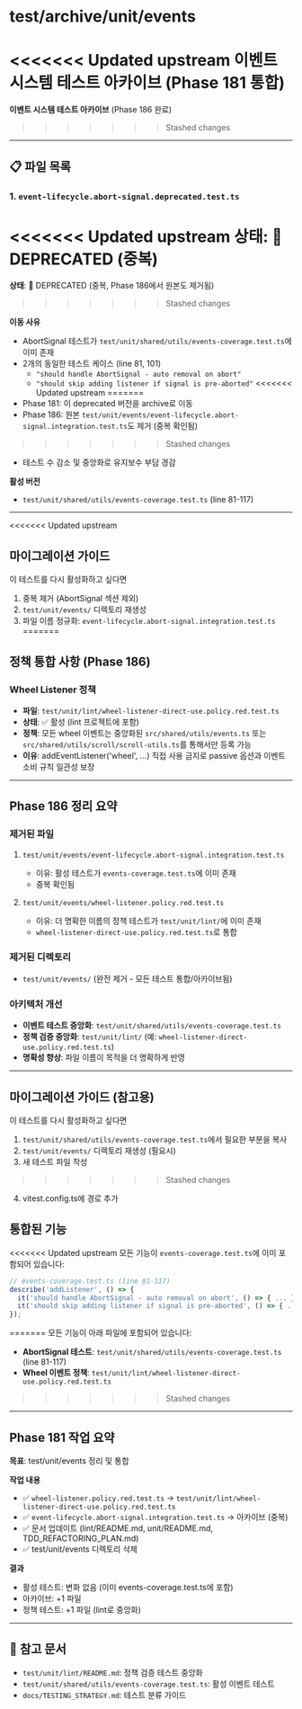 # test/archive/unit/events

<<<<<<< Updated upstream
**이벤트 시스템 테스트 아카이브** (Phase 181 통합)
=======

**이벤트 시스템 테스트 아카이브** (Phase 186 완료)
>>>>>>> Stashed changes

---

## 📋 파일 목록

### 1. `event-lifecycle.abort-signal.deprecated.test.ts`

<<<<<<< Updated upstream
**상태**: 🔴 DEPRECATED (중복)
=======

**상태**: 🔴 DEPRECATED (중복, Phase 186에서 원본도 제거됨)
>>>>>>> Stashed changes

**이동 사유**

- AbortSignal 테스트가 `test/unit/shared/utils/events-coverage.test.ts`에 이미
  존재
- 2개의 동일한 테스트 케이스 (line 81, 101)
  - `"should handle AbortSignal - auto removal on abort"`
  - `"should skip adding listener if signal is pre-aborted"`
<<<<<<< Updated upstream
=======
- Phase 181: 이 deprecated 버전을 archive로 이동
- Phase 186: 원본 `test/unit/events/event-lifecycle.abort-signal.integration.test.ts`도 제거
  (중복 확인됨)

>>>>>>> Stashed changes

- 테스트 수 감소 및 중앙화로 유지보수 부담 경감

**활성 버전**

- `test/unit/shared/utils/events-coverage.test.ts` (line 81-117)

---

<<<<<<< Updated upstream

## 마이그레이션 가이드

이 테스트를 다시 활성화하고 싶다면

1. 중복 제거 (AbortSignal 섹션 제외)
2. `test/unit/events/` 디렉토리 재생성
3. 파일 이름 정규화: `event-lifecycle.abort-signal.integration.test.ts`
=======

## 정책 통합 사항 (Phase 186)

### Wheel Listener 정책

- **파일**: `test/unit/lint/wheel-listener-direct-use.policy.red.test.ts`
- **상태**: ✅ 활성 (lint 프로젝트에 포함)
- **정책**: 모든 wheel 이벤트는 중앙화된 `src/shared/utils/events.ts` 또는
  `src/shared/utils/scroll/scroll-utils.ts`를 통해서만 등록 가능
- **이유**: addEventListener('wheel', ...) 직접 사용 금지로 passive 옵션과
  이벤트 소비 규칙 일관성 보장

---

## Phase 186 정리 요약

### 제거된 파일

1. `test/unit/events/event-lifecycle.abort-signal.integration.test.ts`
   - 이유: 활성 테스트가 `events-coverage.test.ts`에 이미 존재
   - 중복 확인됨

2. `test/unit/events/wheel-listener.policy.red.test.ts`
   - 이유: 더 명확한 이름의 정책 테스트가 `test/unit/lint/`에 이미 존재
   - `wheel-listener-direct-use.policy.red.test.ts`로 통합

### 제거된 디렉토리

- `test/unit/events/` (완전 제거 - 모든 테스트 통합/아카이브됨)

### 아키텍처 개선

- **이벤트 테스트 중앙화**: `test/unit/shared/utils/events-coverage.test.ts`
- **정책 검증 중앙화**: `test/unit/lint/` (예: `wheel-listener-direct-use.policy.red.test.ts`)
- **명확성 향상**: 파일 이름이 목적을 더 명확하게 반영

---

## 마이그레이션 가이드 (참고용)

이 테스트를 다시 활성화하고 싶다면

1. `test/unit/shared/utils/events-coverage.test.ts`에서 필요한 부분을 복사
2. `test/unit/events/` 디렉토리 재생성 (필요시)
3. 새 테스트 파일 작성

>>>>>>> Stashed changes

4. vitest.config.ts에 경로 추가

## 통합된 기능

<<<<<<< Updated upstream
모든 기능이 `events-coverage.test.ts`에 이미 포함되어 있습니다:

```typescript
// events-coverage.test.ts (line 81-117)
describe('addListener', () => {
  it('should handle AbortSignal - auto removal on abort', () => { ... });
  it('should skip adding listener if signal is pre-aborted', () => { ... });
});
```

=======
모든 기능이 아래 파일에 포함되어 있습니다:

- **AbortSignal 테스트**: `test/unit/shared/utils/events-coverage.test.ts` (line 81-117)
- **Wheel 이벤트 정책**: `test/unit/lint/wheel-listener-direct-use.policy.red.test.ts`

>>>>>>> Stashed changes

---

## Phase 181 작업 요약

**목표**: test/unit/events 정리 및 통합

**작업 내용**

- ✅ `wheel-listener.policy.red.test.ts` →
  `test/unit/lint/wheel-listener-direct-use.policy.red.test.ts`
- ✅ `event-lifecycle.abort-signal.integration.test.ts` → 아카이브 (중복)
- ✅ 문서 업데이트 (lint/README.md, unit/README.md, TDD_REFACTORING_PLAN.md)
- ✅ test/unit/events 디렉토리 삭제

**결과**

- 활성 테스트: 변화 없음 (이미 events-coverage.test.ts에 포함)
- 아카이브: +1 파일
- 정책 테스트: +1 파일 (lint로 중앙화)

---

## 📝 참고 문서

- `test/unit/lint/README.md`: 정책 검증 테스트 중앙화
- `test/unit/shared/utils/events-coverage.test.ts`: 활성 이벤트 테스트
- `docs/TESTING_STRATEGY.md`: 테스트 분류 가이드
